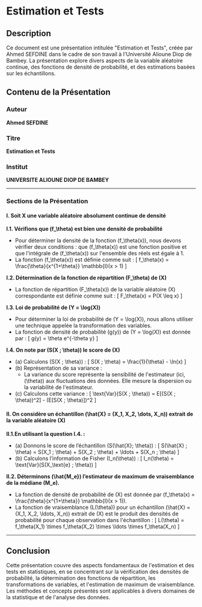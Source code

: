 # Estimation et Tests

## Description
Ce document est une présentation intitulée "Estimation et Tests", créée par Ahmed SEFDINE dans le cadre de son travail à l'Université Alioune Diop de Bambey. La présentation explore divers aspects de la variable aléatoire continue, des fonctions de densité de probabilité, et des estimations basées sur les échantillons.

## Contenu de la Présentation

### Auteur
**Ahmed SEFDINE**

### Titre
**Estimation et Tests**

### Institut
**UNIVERSITE ALIOUNE DIOP DE BAMBEY**

---

### Sections de la Présentation

#### I. Soit X une variable aléatoire absolument continue de densité
**I.1. Vérifions que \(f_\theta\) est bien une densité de probabilité**
- Pour déterminer la densité de la fonction \(f_\theta(x)\), nous devons vérifier deux conditions : que \(f_\theta(x)\) est une fonction positive et que l'intégrale de \(f_\theta(x)\) sur l'ensemble des réels est égale à 1.
- La fonction \(f_\theta(x)\) est définie comme suit :
  \[
  f_\theta(x) = \frac{\theta}{x^{1+\theta}} \mathbb{I}(x > 1)
  \]

**I.2. Détermination de la fonction de répartition \(F_\theta\) de \(X\)**
- La fonction de répartition \(F_\theta(x)\) de la variable aléatoire \(X\) correspondante est définie comme suit :
  \[
  F_\theta(x) = P(X \leq x)
  \]

**I.3. Loi de probabilité de \(Y = \log(X)\)**
- Pour déterminer la loi de probabilité de \(Y = \log(X)\), nous allons utiliser une technique appelée la transformation des variables.
- La fonction de densité de probabilité \(g(y)\) de \(Y = \log(X)\) est donnée par :
  \[
  g(y) = \theta e^{-\theta y}
  \]

**I.4. On note par  \(S(X ; \theta)\) le score de \(X\)**
- (a) Calculons \(S(X ; \theta)\) :
  \[
  S(X ; \theta) = \frac{1}{\theta} - \ln(x)
  \]
- (b) Représentation de sa variance :
  - La variance du score représente la sensibilité de l'estimateur (ici, \(\theta\)) aux fluctuations des données. Elle mesure la dispersion ou la variabilité de l'estimateur.
- (c) Calculons cette variance :
  \[
  \text{Var}(S(X ; \theta)) = E[(S(X ; \theta))^2] - (E[S(X ; \theta)])^2
  \]

#### II. On considère un échantillon \(\hat{X} = (X_1, X_2, \dots, X_n)\) extrait de la variable aléatoire \(X\)
**II.1.En utilisant la question I.4. :**
- (a) Donnons le score de l’échantillon \(S(\hat{X}; \theta)\) :
  \[
  S(\hat{X} ; \theta) = S(X_1 ; \theta) + S(X_2 ; \theta) + \ldots + S(X_n ; \theta)
  \]
- (b) Calculons l’information de Fisher \(I_n(\theta)\) :
  \[
  I_n(\theta) = \text{Var}(S(X_\text{e} ; \theta))
  \]

**II.2. Déterminons \(\hat{M_e}\) l’estimateur de maximum de vraisemblance de la médiane \(M_e\).**
- La fonction de densité de probabilité de \(X\) est donnée par \(f_\theta(x) = \frac{\theta}{x^{1+\theta}} \mathbb{I}(x > 1)\).
- La fonction de vraisemblance \(L(\theta)\) pour un échantillon \(\hat{X} = (X_1, X_2, \ldots, X_n)\) extrait de \(X\) est le produit des densités de probabilité pour chaque observation dans l'échantillon :
  \[
  L(\theta) = f_\theta(X_1) \times f_\theta(X_2) \times \ldots \times f_\theta(X_n)
  \]

---

## Conclusion
Cette présentation couvre des aspects fondamentaux de l'estimation et des tests en statistiques, en se concentrant sur la vérification des densités de probabilité, la détermination des fonctions de répartition, les transformations de variables, et l'estimation de maximum de vraisemblance. Les méthodes et concepts présentés sont applicables à divers domaines de la statistique et de l'analyse des données.

